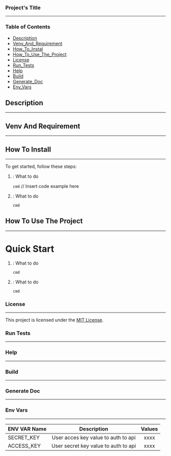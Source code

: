### Project's Title
---

### Table of Contents
- [Description](#description)
- [Venv_And_Requirement](#Venv_And_Requirement)
- [How_To_Instal](#How_To_Install)
- [How_To_Use_The_Project](#How_To_Use_The_Project)
- [License](#license)
- [Run_Tests](#Run_Tests)
- [Help](#Help)
- [Build](#Build)
- [Generate_Doc](#Generate_Doc)
- [Env_Vars](#Env_Vars)


## Description
---

##  Venv And Requirement
---

## How To Install
---
To get started, follow these steps:
1. : What to do
   
   `cmd`
   // Insert code example here
   
3. : What to do
   
   `cmd`


## How To Use The Project
---
# Quick Start 
1. : What to do
   
   `cmd`

3. : What to do

   `cmd`
   
### License
---

This project is licensed under the [MIT License](LICENSE).

### Run Tests
---


### Help
---


 
### Build
---

### Generate Doc
---



### Env Vars
---

| ENV VAR Name | Description | Values | 
|--------------|:-----------:|:------:|
|  SECRET_KEY         |    User acces key value to auth to api |xxxx
|  ACCESS_KEY         |    User secret key value to auth to api|xxxx





